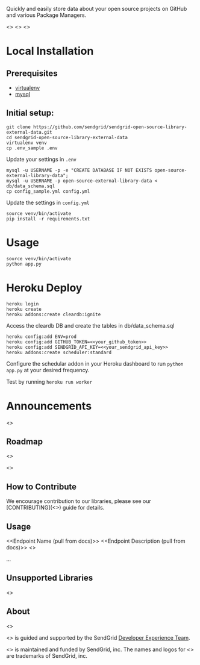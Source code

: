 Quickly and easily store data about your open source projects on GitHub and various Package Managers.

<<Travis Badge>> <<CodeClimate Badge>> <<Language Specific Badges>>

# Local Installation

## Prerequisites ##

* [virtualenv](https://pypi.python.org/pypi/virtualenv)
* [mysql](https://www.mysql.com)

## Initial setup: ##

```
git clone https://github.com/sendgrid/sendgrid-open-source-library-external-data.git
cd sendgrid-open-source-library-external-data
virtualenv venv
cp .env_sample .env
```

Update your settings in `.env`
```
mysql -u USERNAME -p -e "CREATE DATABASE IF NOT EXISTS open-source-external-library-data"; 
mysql -u USERNAME -p open-source-external-library-data < db/data_schema.sql
cp config_sample.yml config.yml
```
Update the settings in `config.yml`
```
source venv/bin/activate
pip install -r requirements.txt
```

# Usage

```
source venv/bin/activate
python app.py
```

# Heroku Deploy

```
heroku login
heroku create
heroku addons:create cleardb:ignite
```
Access the cleardb DB and create the tables in db/data_schema.sql
```
heroku config:add ENV=prod
heroku config:add GITHUB_TOKEN=<<your_github_token>>
heroku config:add SENDGRID_API_KEY=<<your_sendgrid_api_key>>
heroku addons:create scheduler:standard
```
Configure the schedular addon in your Heroku dashboard to run `python app.py` at your desired frequency.

Test by running `heroku run worker`

# Announcements

<<Library Specific Announcements Here>>

## Roadmap

<<Use Milestones and Issues>>

<<Describe each Milestone>>

## How to Contribute

We encourage contribution to our libraries, please see our [CONTRIBUTING](<<Link to Contributing Guide>>) guide for details.

## Usage

<<Endpoint Name (pull from docs)>>
<<Endpoint Description (pull from docs)>>
<<Link to Example Code>>

...

## Unsupported Libraries

<<Link to Community Contributed Libraries>>

## About

<<SendGrid Logo>>

<<Library Name>> is guided and supported by the SendGrid [Developer Experience Team](mailto:dx@sendgrid.com).

<<Library Name>> is maintained and funded by SendGrid, inc. The names and logos for <<Library Name>> are trademarks of SendGrid, inc.